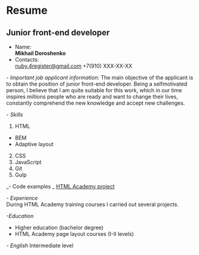 # Resume

## Junior front-end developer

- Name:  
  **Mikhail Doroshenko**
- Contacts:  
  nuby.4register@gmail.com
  +7(910) XXX-XX-XX

_- Important job applicant information:_
The main objective of the applicant is to obtain the position of junior front-end developer.
Being a selfmotivated person, I believe that I am quite suitable for this work, which in our time inspires millions
people who are ready and want to change their lives, constantly comprehend the new knowledge and accept new challenges.

_- Skills_

1. HTML

- BEM
- Adaptive layout

2. CSS
3. JavaScript
4. Git
5. Gulp

_- Code examples _
[HTML Academy project](https://github.com/Mihail-D/cat_energy "HTML Academy project")

_- Experience_  
During HTML Academy training courses I carried out several projects.

_-Education_

- Higher education (bachelor degree)
- HTML Academy page layout courses (I-II levels)

_- English_
Intermediate level
